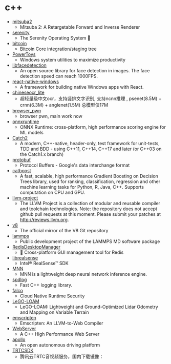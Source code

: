 # c++
- [mitsuba2](https://github.com/mitsuba-renderer/mitsuba2)
  - Mitsuba 2: A Retargetable Forward and Inverse Renderer
- [serenity](https://github.com/SerenityOS/serenity)
  - The Serenity Operating System 🐞
- [bitcoin](https://github.com/bitcoin/bitcoin)
  - Bitcoin Core integration/staging tree
- [PowerToys](https://github.com/microsoft/PowerToys)
  - Windows system utilities to maximize productivity
- [libfacedetection](https://github.com/ShiqiYu/libfacedetection)
  - An open source library for face detection in images. The face detection speed can reach 1000FPS.
- [react-native-windows](https://github.com/microsoft/react-native-windows)
  - A framework for building native Windows apps with React.
- [chineseocr_lite](https://github.com/ouyanghuiyu/chineseocr_lite)
  - 超轻量级中文ocr，支持竖排文字识别, 支持ncnn推理 , psenet(8.5M) + crnn(6.3M) + anglenet(1.5M) 总模型仅17M
- [browser_pwn](https://github.com/ray-cp/browser_pwn)
  - browser pwn, main work now
- [onnxruntime](https://github.com/microsoft/onnxruntime)
  - ONNX Runtime: cross-platform, high performance scoring engine for ML models
- [Catch2](https://github.com/catchorg/Catch2)
  - A modern, C++-native, header-only, test framework for unit-tests, TDD and BDD - using C++11, C++14, C++17 and later (or C++03 on the Catch1.x branch)
- [protobuf](https://github.com/protocolbuffers/protobuf)
  - Protocol Buffers - Google's data interchange format
- [catboost](https://github.com/catboost/catboost)
  - A fast, scalable, high performance Gradient Boosting on Decision Trees library, used for ranking, classification, regression and other machine learning tasks for Python, R, Java, C++. Supports computation on CPU and GPU.
- [llvm-project](https://github.com/llvm/llvm-project)
  - The LLVM Project is a collection of modular and reusable compiler and toolchain technologies. Note: the repository does not accept github pull requests at this moment. Please submit your patches at http://reviews.llvm.org.
- [v8](https://github.com/v8/v8)
  - The official mirror of the V8 Git repository
- [lammps](https://github.com/lammps/lammps)
  - Public development project of the LAMMPS MD software package
- [RedisDesktopManager](https://github.com/uglide/RedisDesktopManager)
  - 🔧 Cross-platform GUI management tool for Redis
- [librealsense](https://github.com/IntelRealSense/librealsense)
  - Intel® RealSense™ SDK
- [MNN](https://github.com/alibaba/MNN)
  - MNN is a lightweight deep neural network inference engine.
- [spdlog](https://github.com/gabime/spdlog)
  - Fast C++ logging library.
- [falco](https://github.com/falcosecurity/falco)
  - Cloud Native Runtime Security
- [LeGO-LOAM](https://github.com/RobustFieldAutonomyLab/LeGO-LOAM)
  - LeGO-LOAM: Lightweight and Ground-Optimized Lidar Odometry and Mapping on Variable Terrain
- [emscripten](https://github.com/emscripten-core/emscripten)
  - Emscripten: An LLVM-to-Web Compiler
- [WebServer](https://github.com/linyacool/WebServer)
  - A C++ High Performance Web Server
- [apollo](https://github.com/ApolloAuto/apollo)
  - An open autonomous driving platform
- [TRTCSDK](https://github.com/tencentyun/TRTCSDK)
  - 腾讯云TRTC音视频服务，国内下载镜像：
